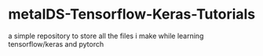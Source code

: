 # metalDS-Tensorflow-Keras-Tutorials
a simple repository to store all the files i make while learning tensorflow/keras and pytorch
